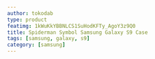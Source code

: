 ```yaml
---
author: tokodab
type: product
featimg: 1kWuKkYBBNLCS1SuHodKFTy_AgoY3z9Q0
title: Spiderman Symbol Samsung Galaxy S9 Case
tags: [samsung, galaxy, s9]
category: [samsung]
---
```

